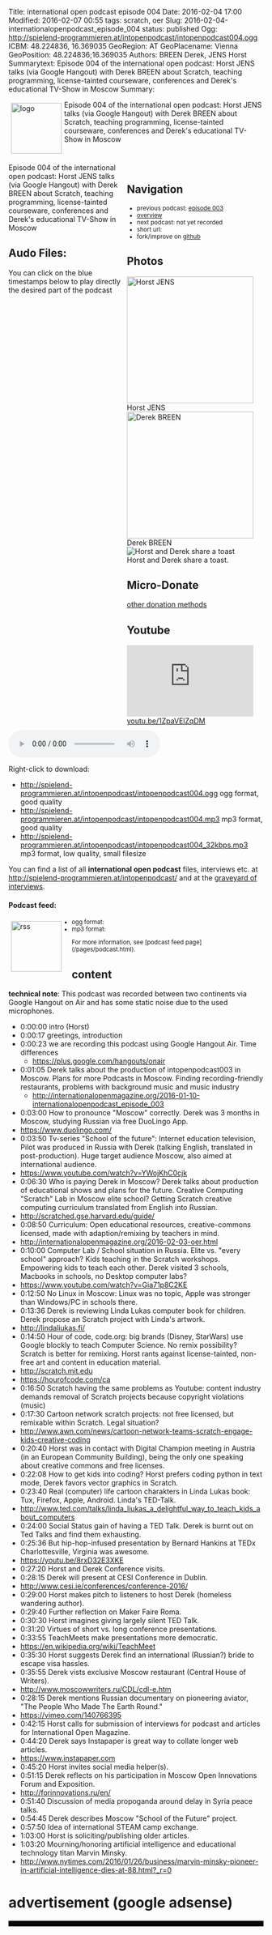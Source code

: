 Title: international open podcast episode 004
Date: 2016-02-04 17:00
Modified: 2016-02-07 00:55
tags: scratch, oer
Slug: 2016-02-04-internationalopenpodcast_episode_004
status: published
Ogg: http://spielend-programmieren.at/intopenpodcast/intopenpodcast004.ogg
ICBM: 48.224836, 16.369035
GeoRegion: AT
GeoPlacename: Vienna
GeoPosition: 48.224836;16.369035
Authors: BREEN Derek, JENS Horst
Summarytext: Episode 004 of the international open podcast: Horst JENS talks (via Google Hangout) with Derek BREEN about Scratch, teaching programming, license-tainted courseware, conferences and Derek's educational TV-Show in Moscow
Summary: <div style="float: left; padding:5px"><img src="/images/international-open-podcast-logo.png" width="100" alt="logo"></div>Episode 004 of the international open podcast: Horst JENS talks (via Google Hangout) with Derek BREEN about Scratch, teaching programming, license-tainted courseware, conferences and Derek's educational TV-Show in Moscow<div style="clear:both;"></div>

<div style="float:right; margin: 5px; padding: 5px; width:260px;">
<h2>Navigation</h2>
<small>
<ul>
<li>previous podcast: <a href="http://internationalopenmagazine.org/2016-01-10-internationalopenpodcast_episode_003">episode 003</a></li>
<li><a href="/category/podcast.html">overview</a></li>
<li>next podcast: not yet recorded</li>
<li>short url: <tt></tt></li>
<li>fork/improve on <a href="https://github.com/horstjens/internationalopenmagazine/blob/master/content/podcast/2016-02-04-internationalopenpodcast_episode_004.md">github</a></li>
</ul>
</small>
<h2>Photos</h2>
<img src="http://internationalopenmagazine.org/images/authors/horstjens.jpg" alt="Horst JENS" width="250"><br>Horst JENS<br>
<img src="http://internationalopenmagazine.org/images/authors/derek.jpg" alt="Derek BREEN" width="250"><br>Derek BREEN<br>
<img src="https://goo.gl/photos/TdkHsSUmjjvBUSMe7" alt="Horst and Derek share a toast"><br>Horst and Derek share a toast.<br>
<h2>Micro-Donate</h2>
<a href="http://internationalopenmagazine.org/pages/donate.html">other donation methods</a><br>
<a class="FlattrButton" style="display:none;"
    title="International Open Podcast Episode 004"
    data-flattr-uid="horstjens"
    data-flattr-tags="podcast"
    data-flattr-category="podcast" href="http://internationalopenmagazine.org/2016-02-04-internationalopenpodcast_episode_004.html">International Open Podcast episode 004</a>
<h2>Youtube</h2>
<iframe width="250" height="141" src="https://www.youtube.com/embed/1ZpaVElZqDM" frameborder="0" allowfullscreen></iframe><br>
<a href="https://youtu.be/1ZpaVElZqDM">youtu.be/1ZpaVElZqDM</a>
</div>


Episode 004 of the international open podcast: Horst JENS talks (via Google Hangout) with Derek BREEN about Scratch, teaching programming, license-tainted courseware, conferences and Derek's educational TV-Show in Moscow
           
## Audo Files:

You can click on the blue timestamps below to play directly the desired part of the podcast


<audio id="netcast" controls="controls">
   <source src="http://spielend-programmieren.at/intopenpodcast/intopenpodcast004.ogg" type="audio/ogg"/>
   <source src="http://spielend-programmieren.at/intopenpodcast/intopenpodcast004.mp3" type="audio/mpeg"/>
</audio>
    
Right-click to download:

  * <http://spielend-programmieren.at/intopenpodcast/intopenpodcast004.ogg> ogg format, good quality
  * <http://spielend-programmieren.at/intopenpodcast/intopenpodcast004.mp3> mp3 format, good quality
  * <http://spielend-programmieren.at/intopenpodcast/intopenpodcast004_32kbps.mp3> mp3 format, low quality, small filesize

You can find a list of all **international open podcast** files, interviews etc. at <http://spielend-programmieren.at/intopenpodcast/> and at the [graveyard of interviews](http://internationalopenmagazine.org/2015-08-24-interview_graveyard.html).

#### Podcast feed:
<div style="float:left; padding:5px; margin-right:15px;"><img src="/images/rss.png" alt="rss" width="100"></div>
<small>
<ul>
  <li>ogg format: <http://spielend-programmieren.at/intopenpodcastogg.xml></li>
  <li>mp3 format: <http://spielend-programmieren.at/intopenpodcast.xml></li>
</ul>
For more information, see [podcast feed page](/pages/podcast.html).
</small>

## content

**technical note**: This podcast was recorded between two continents via Google Hangout on Air and has some static noise due to the used microphones. 

  * <nc-ts>0:00:00</nc-ts> intro (Horst)
  * <nc-ts>0:00:17</nc-ts> greetings, introduction
  * <nc-ts>0:00:23</nc-ts> we are recording this podcast using Google Hangout Air. Time differences
    * https://plus.google.com/hangouts/onair
  * <nc-ts>0:01:05</nc-ts> Derek talks about the production of intopenpodcast003 in Moscow. Plans for more Podcasts in Moscow. Finding recording-friendly restaurants, problems with background music and music industry
    * http://internationalopenmagazine.org/2016-01-10-internationalopenpodcast_episode_003
  * <nc-ts>0:03:00</nc-ts> How to pronounce "Moscow" correctly. Derek was 3 months in Moscow, studying Russian via free DuoLingo App.
  * https://www.duolingo.com/
  * <nc-ts>0:03:50</nc-ts> Tv-series "School of the future": Internet education television, Pilot was produced in Russia with Derek (talking English, translated in post-production). Huge target audience Moscow, also aimed at international audience.
  * https://www.youtube.com/watch?v=YWojKhC0cjk
  * <nc-ts>0:06:30</nc-ts> Who is paying Derek in Moscow? Derek talks about production of educational shows and plans for the future. Creative Computing "Scratch" Lab in Moscow elite school? Getting Scratch creative computing curriculum translated from English into Russian. 
  * http://scratched.gse.harvard.edu/guide/
  * <nc-ts>0:08:50</nc-ts> Curriculum: Open educational resources, creative-commons licensed, made with adaption/remixing by teachers in mind. 
  * http://internationalopenmagazine.org/2016-02-03-oer.html
  * <nc-ts>0:10:00</nc-ts> Computer Lab / School situation in Russia. Elite vs. "every school" approach? Kids teaching in the Scratch workshops. Empowering kids to teach each other. Derek visited 3 schools, Macbooks in  schools, no Desktop computer labs?
  * https://www.youtube.com/watch?v=Gia71p8C2KE
  * <nc-ts>0:12:50</nc-ts> No Linux in Moscow: Linux was no topic, Apple was stronger than Windows/PC in schools there.
  * <nc-ts>0:13:36</nc-ts> Derek is reviewing Linda Lukas computer book for children. Derek propose an Scratch project with Linda's artwork. 
  * http://lindaliukas.fi/
  * <nc-ts>0:14:50</nc-ts> Hour of code, code.org: big brands (Disney, StarWars) use Google blockly to teach Computer Science. No remix possibility? Scratch is better for remixing. Horst rants against license-tainted, non-free art and content in education material.
  * http://scratch.mit.edu
  * https://hourofcode.com/ca
  * <nc-ts>0:16:50</nc-ts> Scratch having the same problems as Youtube: content industry demands removal of Scratch projects because copyright violations (music)
  * <nc-ts>0:17:30</nc-ts> Cartoon network scratch projects: not free licensed, but remixable within Scratch. Legal situation? 
  * http://www.awn.com/news/cartoon-network-teams-scratch-engage-kids-creative-coding
  * <nc-ts>0:20:40</nc-ts> Horst was in contact with Digital Champion meeting in Austria (in an European Community Building), being the only one speaking about creative commons and free licenses.
  * <nc-ts>0:22:08</nc-ts> How to get kids into coding? Horst prefers coding python in text mode, Derek favors vector graphics in Scratch.
  * <nc-ts>0:23:40</nc-ts> Real (computer) life cartoon charakters in Linda Lukas book: Tux, Firefox, Apple, Android. Linda's TED-Talk.
  * http://www.ted.com/talks/linda_liukas_a_delightful_way_to_teach_kids_about_computers
  * <nc-ts>0:24:00</nc-ts> Social Status gain of having a TED Talk. Derek is burnt out on Ted Talks and find them exhausting.
  * <nc-ts>0:25:36</nc-ts> But hip-hop-infused presentation by Bernard Hankins at TEDx Charlottesville, Virginia was awesome.
  * https://youtu.be/8rxD32E3XKE
  * <nc-ts>0:27:20</nc-ts> Horst and Derek Conference visits.
  * <nc-ts>0:28:15</nc-ts> Derek will present at CESI Conference in Dublin.
  * http://www.cesi.ie/conferences/conference-2016/
  * <nc-ts>0:29:00</nc-ts> Horst makes pitch to listeners to host Derek (homeless wandering author).
  * <nc-ts>0:29:40</nc-ts> Further reflection on Maker Faire Roma.
  * <nc-ts>0:30:30</nc-ts> Horst imagines giving largely silent TED Talk.
  * <nc-ts>0:31:20</nc-ts> Virtues of short vs. long conference presentations.
  * <nc-ts>0:33:55</nc-ts> TeachMeets make presentations more democratic.
  * https://en.wikipedia.org/wiki/TeachMeet
  * <nc-ts>0:35:30</nc-ts> Horst suggests Derek find an international (Russian?) bride to escape visa hassles.
  * <nc-ts>0:35:55</nc-ts> Derek vists exclusive Moscow restaurant (Central House of Writers).
  * http://www.moscowwriters.ru/CDL/cdl-e.htm
  * <nc-ts>0:28:15</nc-ts> Derek mentions Russian documentary on pioneering aviator, "The People Who Made The Earth Round."
  * https://vimeo.com/140766395
  * <nc-ts>0:42:15</nc-ts> Horst calls for submission of interviews for podcast and articles for International Open Magazine.
  * <nc-ts>0:44:20</nc-ts> Derek says Instapaper is great way to collate longer web articles.
  * https://www.instapaper.com
  * <nc-ts>0:45:20</nc-ts> Horst invites social media helper(s).
  * <nc-ts>0:51:15</nc-ts> Derek reflects on his participation in Moscow Open Innovations Forum and Exposition.
  * http://forinnovations.ru/en/
  * <nc-ts>0:51:40</nc-ts> Discussion of media propoganda around delay in Syria peace talks.
  * <nc-ts>0:54:45</nc-ts> Derek describes Moscow "School of the Future" project.
  * <nc-ts>0:57:50</nc-ts> Idea of international STEAM camp exchange.
  * <nc-ts>1:03:00</nc-ts> Horst is soliciting/publishing older articles.
  * <nc-ts>1:03:20</nc-ts> Mourning/honoring artificial intelligence and educational technology titan Marvin Minsky.
  * http://www.nytimes.com/2016/01/26/business/marvin-minsky-pioneer-in-artificial-intelligence-dies-at-88.html?_r=0

  
 
  
  
  
  
  
  
  
  

# advertisement (google adsense)

<hr style="border:solid 5px black;">

<script async src="//pagead2.googlesyndication.com/pagead/js/adsbygoogle.js"></script>
<!-- intopenmag-unten -->
<ins class="adsbygoogle"
     style="display:inline-block;width:728px;height:90px"
     data-ad-client="ca-pub-3535173094498375"
     data-ad-slot="7210184316"></ins>
<script>
(adsbygoogle = window.adsbygoogle || []).push({});
</script>

